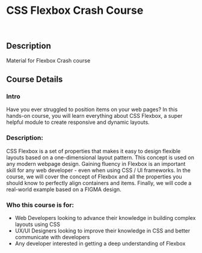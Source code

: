 # CSS Flexbox Crash Course
<br>

## Description
Material for Flexbox Crash course

## Course Details
### Intro

Have you ever struggled to position items on your web pages? In this hands-on course, you will learn everything about CSS Flexbox, a super helpful module to create responsive and dynamic layouts. 

### Description:

CSS Flexbox is a set of properties that makes it easy to design flexible layouts based on a one-dimensional layout pattern. This concept is used on any modern webpage design. Gaining fluency in Flexbox is an important skill for any web developer - even when using CSS / UI frameworks. In the course, we will cover the concept of Flexbox and all the properties you should know to perfectly align containers and items. Finally, we will code a real-world example based on a FIGMA design.

### Who this course is for:

- Web Developers looking to advance their knowledge in building complex layouts using CSS
- UX/UI Designers looking to improve their knowledge in CSS and better communicate with developers
- Any developer interested in getting a deep understanding of Flexbox




